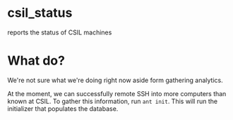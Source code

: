csil_status
===========

reports the status of CSIL machines


What do?
========

We're not sure what we're doing right now aside form gathering analytics.

At the moment, we can successfully remote SSH into more computers than known at CSIL.
To gather this information, run `ant init`.  This will run the initializer that 
populates the database.
